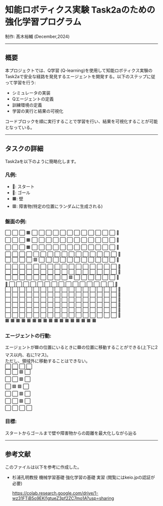# 知能ロボティクス実験 Task2aのための強化学習プログラム
 制作: 髙木裕輔 (December,2024)

---

## 概要
本プロジェクトでは、Q学習 (Q-learning)を使用して知能ロボティクス実験のTask2aで安全な経路を発見するエージェントを開発する。以下のステップに従って学習を行う:

- シミュレータの実装
- Qエージェントの定義
- 訓練環境の定義
- 学習の実行と結果の可視化

コードブロックを順に実行することで学習を行い、結果を可視化することが可能となっている。

---

## タスクの詳細
Task2aを以下のように簡略化します。

### 凡例:
- 📍: スタート
- 🚩: ゴール
- 🟧: 壁
- 🟥: 障害物(特定の位置にランダムに生成される)

### 盤面の例:
⬜ ⬜ ⬜ 🟧 ⬜ ⬜ ⬜ ⬜ ⬜ ⬜ ⬜ ⬜ ⬜ ⬜ ⬜ ⬜ 🚩  
⬜ ⬜ ⬜ 🟧 ⬜ ⬜ ⬜ ⬜ ⬜ ⬜ ⬜ ⬜ ⬜ ⬜ ⬜ ⬜ 🚩  
⬜ ⬜ ⬜ 🟧 ⬜ ⬜ ⬜ ⬜ ⬜ ⬜ ⬜ ⬜ ⬜ ⬜ ⬜ ⬜ 🚩  
⬜ ⬜ ⬜ ⬜ ⬜ ⬜ ⬜ ⬜ ⬜ ⬜ ⬜ ⬜ ⬜ ⬜ ⬜ ⬜ 🚩  
⬜ ⬜ ⬜ ⬜ 🟥 ⬜ ⬜ ⬜ ⬜ ⬜ ⬜ ⬜ ⬜ ⬜ ⬜ ⬜ 🚩  
⬜ ⬜ ⬜ ⬜ ⬜ ⬜ ⬜ ⬜ ⬜ ⬜ ⬜ ⬜ ⬜ ⬜ ⬜ ⬜ 🚩  
⬜ ⬜ ⬜ ⬜ ⬜ ⬜ ⬜ ⬜ ⬜ ⬜ ⬜ ⬜ ⬜ ⬜ ⬜ ⬜ 🚩  
⬜ ⬜ ⬜ ⬜ ⬜ ⬜ ⬜ ⬜ ⬜ 🟥 ⬜ ⬜ ⬜ ⬜ ⬜ ⬜ 🚩  
📍 ⬜ ⬜ ⬜ ⬜ ⬜ ⬜ ⬜ ⬜ ⬜ ⬜ ⬜ ⬜ ⬜ ⬜ ⬜ 🚩  
⬜ ⬜ ⬜ ⬜ ⬜ ⬜ ⬜ ⬜ ⬜ ⬜ ⬜ ⬜ ⬜ ⬜ ⬜ ⬜ 🚩  
⬜ ⬜ ⬜ ⬜ ⬜ ⬜ ⬜ ⬜ ⬜ ⬜ ⬜ ⬜ ⬜ ⬜ ⬜ ⬜ 🚩  
⬜ ⬜ ⬜ ⬜ ⬜ ⬜ ⬜ ⬜ ⬜ ⬜ ⬜ ⬜ ⬜ ⬜ ⬜ ⬜ 🚩  
⬜ ⬜ ⬜ ⬜ ⬜ ⬜ ⬜ ⬜ ⬜ ⬜ ⬜ ⬜ ⬜ ⬜ ⬜ ⬜ 🚩  
⬜ ⬜ ⬜ ⬜ ⬜ ⬜ ⬜ ⬜ ⬜ ⬜ ⬜ ⬜ ⬜ ⬜ ⬜ ⬜ 🚩  
⬜ ⬜ ⬜ ⬜ ⬜ ⬜ ⬜ ⬜ ⬜ ⬜ ⬜ ⬜ ⬜ ⬜ ⬜ ⬜ 🚩  
🟧 🟧 🟧 🟧 🟧 🟧 🟧 🟧 🟧 🟧 🟧 🟧 🟧 🟧 🟧 🟧 🟧

### エージェントの行動:
エージェントが🟦の位置にいるときに🟩の位置に移動することができる(上下に2マス以内、右に1マス)。  
ただし、領域外に移動することはできない。  
⬜ ⬜ ⬜ ⬜  
⬜ ⬜ 🟩 ⬜  
⬜ ⬜ 🟩 ⬜  
⬜ 🟦 🟩 ⬜  
⬜ ⬜ 🟩 ⬜  
⬜ ⬜ 🟩 ⬜  
⬜ ⬜ ⬜ ⬜


### 目標:
スタートからゴールまで壁や障害物からの距離を最大化しながら辿る

---

## 参考文献
このファイルは以下を参考に作成した。
- 杉浦孔明教授 機械学習基礎 強化学習の基礎 実習 (閲覧にはkeio.jpの認証が必要)

    https://colab.research.google.com/drive/1-wz31FTjB5o9EKl1gtueZ3pf2ZC7mo1A?usp=sharing
